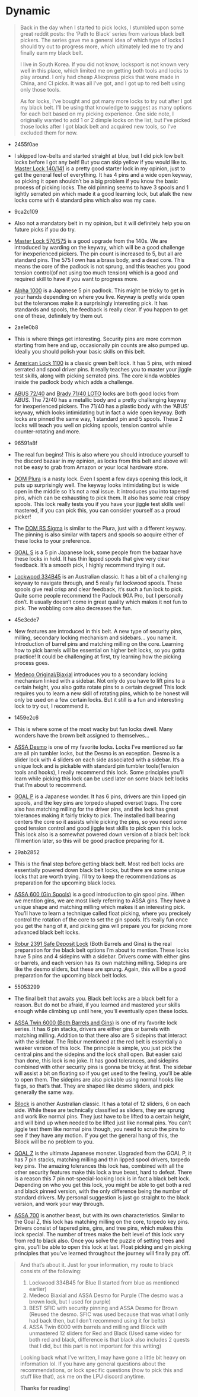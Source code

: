 # Dynamic

>Back in the day when I started to pick locks, I stumbled upon some great reddit posts: the ‘Path to Black’ series from various black belt pickers. The series gave me a general idea of which type of locks I should try out to progress more, which ultimately led me to try and finally earn my black belt.
>
>I live in South Korea. If you did not know, locksport is not known very well in this place, which limited me on getting both tools and locks to play around. I only had cheap Aliexpress picks that were made in China, and CI picks. It was all I’ve got, and I got up to red belt using only those tools.
>
>As for locks, I’ve bought and got many more locks to try out after I got my black belt. I’ll be using that knowledge to suggest as many options for each belt based on my picking experience. One side note, I originally wanted to add 1 or 2 dimple locks on the list, but I've picked those locks after I got black belt and acquired new tools, so I’ve excluded them for now.

- 2455f0ae
- I skipped low-belts and started straight at blue, but I did pick low belt locks before I got any belt! But you can skip yellow if you would like to. [Master Lock 140/141](/#/locks?id=2455f0ae) is a pretty good starter lock in my opinion, just to get the general feel of everything. It has 4 pins and a wide open keyway, so picking it open shouldn’t be a big problem if you know the basic process of picking locks. The old pinning seems to have 3 spools and 1 lightly serrated pin which made it a good learning lock, but afaik the new locks come with 4 standard pins which also was my case.

- 9ca2c109
- Also not a mandatory belt in my opinion, but it will definitely help you on future picks if you do try.
- [Master Lock 570/575](/#/locks?id=9ca2c109&name=Master_Lock_570_575_576) is a good upgrade from the 140s. We are introduced by warding on the keyway, which will be a good challenge for inexperienced pickers. The pin count is increased to 5, but all are standard pins. The 575 I own has a brass body, and a dead core. This means the core of the padlock is not sprung, and this teaches you good tension control(of not using too much tension) which is a good and required skill to have if you want to progress more.
- [Alpha 1000](/#/locks?id=bac43ba7&name=ALPHA_1000) is a Japanese 5 pin padlock. This might be tricky to get in your hands depending on where you live. Keyway is pretty wide open but the tolerances make it a surprisingly interesting pick. It has standards and spools, the feedback is really clear. If you happen to get one of these, definitely try them out.

- 2ae1e0b8
- This is where things get interesting. Security pins are more common starting from here and up, occasionally pin counts are also pumped up. Ideally you should polish your basic skills on this belt.
- [American Lock 1100](/#/locks?id=2ae1e0b8&name=American_Lock_1100___A1100) is a classic green belt lock. It has 5 pins, with mixed serrated and spool driver pins. It really teaches you to master your jiggle test skills, along with picking serrated pins. The core kinda wobbles inside the padlock body which adds a challenge.
- [ABUS 72/40](/#/locks?id=74a00ae3&name=ABUS_72_40) and [Brady 71/40 LOTO](/#/locks?id=9da8ebe0&name=ABUS_Brady_71_40_LOTO_Lock_Out_Tag_Out) locks are both good locks from ABUS. The 72/40 has a metallic body and a pretty challenging keyway for inexperienced pickers. The 71/40 has a plastic body with the ‘ABUS’ keyway, which looks intimidating but in fact a wide open keyway. Both locks are pinned the same way, 1 standard pin and 5 spools. These 2 locks will teach you well on picking spools, tension control while counter-rotating and more.

- 96591a8f
- The real fun begins! This is also where you should introduce yourself to the discord bazaar in my opinion, as locks from this belt and above will not be easy to grab from Amazon or your local hardware store.
- [DOM Plura](/#/locks?id=96591a8f&name=DOM_Plura) is a nasty lock. Even I spent a few days opening this lock, it puts up surprisingly well. The keyway looks intimidating but is wide open in the middle so it’s not a real issue. It introduces you into tapered pins, which can be exhausting to pick them. It also has some real crispy spools. This lock really tests you if you have your jiggle test skills well mastered, if you can pick this, you can consider yourself as a proud picker!
- The [DOM RS Sigma](/#/locks?id=1dd28bf9&name=DOM_RS_Sigma) is similar to the Plura, just with a different keyway. The pinning is also similar with tapers and spools so acquire either of these locks to your preference.
- [GOAL S](/#/locks?id=959a6b9d&name=GOAL_S) is a 5 pin Japanese lock, some people from the bazaar have these locks in hold. It has thin lipped spools that give very clear feedback. It’s a smooth pick, I highly recommend trying it out.
- [Lockwood 334B45](/#/locks?id=331c9d36&name=Lockwood_334B45_356S63_214A40_215A40_270S70) is an Australian classic. It has a bit of a challenging keyway to navigate through, and 5 really fat lockwood spools. These spools give real crisp and clear feedback, it’s such a fun lock to pick. Quite some people recommend the Paclock 90A Pro, but I personally don’t. It usually doesn’t come in great quality which makes it not fun to pick. The wobbling core also decreases the fun.

- 45e3cde7
- New features are introduced in this belt. A new type of security pins, milling, secondary locking mechanism and sidebars... you name it. Introduction of barrel pins and matching milling on the core. Learning how to pick barrels will be essential on higher belt locks, so you gotta practice! It could be challenging at first, try learning how the picking process goes.
- [Medeco Original/Biaxial](/#/locks?id=826c31e0&name=Medeco_Original_Biaxial_M3) introduces you to a secondary locking mechanism linked with a sidebar. Not only do you have to lift pins to a certain height, you also gotta rotate pins to a certain degree! This lock requires you to learn a new skill of rotating pins, which to be honest will only be used on a few certain locks. But it still is a fun and interesting lock to try out, I recommend it.

- 1459e2c6
- This is where some of the most wacky but fun locks dwell. Many wonders have the brown belt assigned to themselves…
- [ASSA Desmo](/#/locks?id=1459e2c6&name=ASSA_Desmo) is one of my favorite locks. Locks I’ve mentioned so far are all pin tumbler locks, but the Desmo is an exception. Desmo is a slider lock with 4 sliders on each side associated with a sidebar. It’s a unique lock and is pickable with standard pin tumbler tools(Tension tools and hooks), I really recommend this lock. Some principles you’ll learn while picking this lock can be used later on some black belt locks that I’m about to recommend.
- [GOAL P](/#/locks?id=a1233156&name=GOAL_P) is a Japanese wonder. It has 6 pins, drivers are thin lipped gin spools, and the key pins are torpedo shaped overset traps. The core also has matching milling for the driver pins, and the lock has great tolerances making it fairly tricky to pick. The installed ball bearing centers the core so it assists while picking the pins, so you need some good tension control and good jiggle test skills to pick open this lock. This lock also is a somewhat powered down version of a black belt lock I’ll mention later, so this will be good practice preparing for it.

- 29ab2852
- This is the final step before getting black belt. Most red belt locks are essentially powered down black belt locks, but there are some unique locks that are worth trying. I’ll try to keep the recommendations as preparation for the upcoming black locks.
- [ASSA 600 (Gin Spools)](/#/locks?id=29ab2852&name=ASSA_600___Ruko_600) is a good introduction to gin spool pins. When we mention gins, we are most likely referring to ASSA gins. They have a unique shape and matching milling which makes it an interesting pick. You’ll have to learn a technique called float picking, where you precisely control the rotation of the core to set the gin spools. It’s really fun once you get the hang of it, and picking gins will prepare you for picking more advanced black belt locks.
- [Robur 2391 Safe Deposit Lock](/#/locks?id=9da7a5f2&name=Robur_2391_Safe_Deposit_Lock) (Both Barrels and Gins) is the real preparation for the black belt options I’m about to mention. These locks have 5 pins and 4 sidepins with a sidebar. Drivers come with either gins or barrels, and each version has its own matching milling. Sidepins are like the desmo sliders, but these are sprung. Again, this will be a good preparation for the upcoming black belt locks.

- 55053299
- The final belt that awaits you. Black belt locks are a black belt for a reason. But do not be afraid, if you learned and mastered your skills enough while climbing up until here, you’ll eventually open these locks.
- [ASSA Twin 6000 (Both Barrels and Gins)](/#/locks?id=55053299&name=ASSA_Twin_Exclusive_Twin_6000) is one of my favorite lock series. It has 6 pin stacks, drivers are either gins or barrels with matching milling. Addition to that there also are 5 sidepins that interact with the sidebar. The Robur mentioned at the red belt is essentially a weaker version of this lock. The principle is simple, you just pick the central pins and the sidepins and the lock shall open. But easier said than done, this lock is no joke. It has good tolerances, and sidepins combined with other security pins is gonna be tricky at first. The sidebar will assist a bit on floating so if you get used to the feeling, you’ll be able to open them. The sidepins are also pickable using normal hooks like flags, so that’s that. They are shaped like desmo sliders, and pick generally the same way.
- [Bilock](/#/locks?id=e3058619&name=Australian_Lock_Co_BiLock) is another Australian classic. It has a total of 12 sliders, 6 on each side. While these are technically classified as sliders, they are sprung and work like normal pins. They just have to be lifted to a certain height, and will bind up when needed to be lifted just like normal pins. You can’t jiggle test them like normal pins though, you need to scrub the pins to see if they have any motion. If you get the general hang of this, the Bilock will be no problem to you.
- [GOAL Z](/#/locks?id=5103e650&name=GOAL_Z) is the ultimate Japanese monster. Upgraded from the GOAL P, it has 7 pin stacks, matching milling and thin lipped spool drivers, torpedo key pins. The amazing tolerances this lock has, combined with all the other security features make this lock a true beast, hard to defeat. There is a reason this 7 pin not-special-looking lock is in fact a black belt lock. Depending on who you get this lock, you might be able to get both a red and black pinned version, with the only difference being the number of standard drivers. My personal suggestion is just go straight to the black version, and work your way through.
- [ASSA 700](/#/locks?id=f133510b&name=ASSA_700) is another beast, but with its own characteristics. Similar to the Goal Z, this lock has matching milling on the core, torpedo key pins. Drivers consist of tapered pins, gins, and tree pins, which makes this lock special. The number of trees make the belt level of this lock vary from red to black also. Once you solve the puzzle of setting trees and gins, you’ll be able to open this lock at last. Float picking and gin picking principles that you’ve learned throughout the journey will finally pay off.

>And that’s about it. Just for your information, my route to black consists of the following:
>1. Lockwood 334B45 for Blue (I started from blue as mentioned earlier)
>2. Medeco Biaxial and ASSA Desmo for Purple (The desmo was a brown lock, but I used for purple)
>3. BEST SFIC with security pinning and ASSA Desmo for Brown (Reused the desmo. SFIC was used because that was what I only had back then, but I don’t recommend using it for belts)
>4. ASSA Twin 6000 with barrels and milling and Bilock with unmastered 12 sliders for Red and Black (Used same video for both red and black, difference is that black also includes 2 quests that I did, but this part is not important for this writing)
>
>Looking back what I’ve written, I may have gone a little bit heavy on information lol. If you have any general questions about the recommendations, or lock specific questions (how to pick this and stuff like that), ask me on the LPU discord anytime.
>
>**Thanks for reading!**